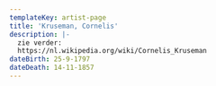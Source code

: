 ```yaml
---
templateKey: artist-page
title: 'Kruseman, Cornelis'
description: |-
  zie verder:
  https://nl.wikipedia.org/wiki/Cornelis_Kruseman
dateBirth: 25-9-1797
dateDeath: 14-11-1857
---
```

